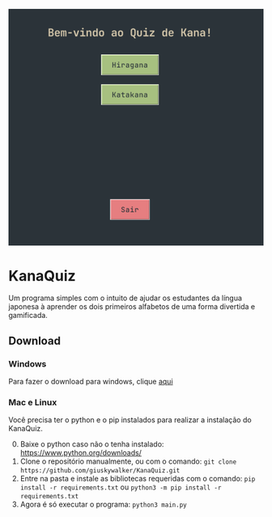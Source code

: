![alt text](https://github.com/giuskywalker/KanaQuiz/blob/main/images/2025-02-11_15-02-37.png)

# KanaQuiz
Um programa simples com o intuito de ajudar os estudantes da língua japonesa à aprender os dois primeiros alfabetos de uma forma divertida e gamificada.

## Download

### Windows
Para fazer o download para windows, clique [aqui](https://github.com/giuskywalker/KanaQuiz/releases/download/v1.0.0/kanaquiz.exe)

### Mac e Linux
Você precisa ter o python e o pip instalados para realizar a instalação do KanaQuiz.

0. Baixe o python caso não o tenha instalado: https://www.python.org/downloads/
1. Clone o repositório manualmente, ou com o comando: `git clone https://github.com/giuskywalker/KanaQuiz.git`
2. Entre na pasta e instale as bibliotecas requeridas com o comando: `pip install -r requirements.txt` ou `python3 -m pip install -r requirements.txt
`
3. Agora é só executar o programa: `python3 main.py`
